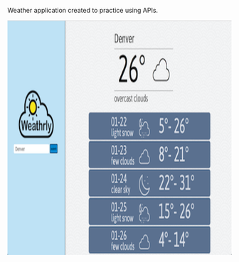 Weather application created to practice using APIs.

<kbd><img src="https://github.com/jksmall0631/weathrly/blob/master/weathrly.png" alt="weathrly image" width="1000" height="529"></kdb>

